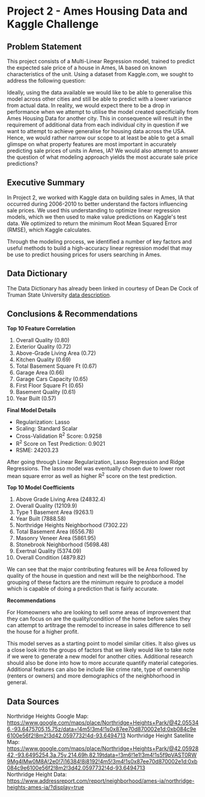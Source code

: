 # Project 2 - Ames Housing Data and Kaggle Challenge

## Problem Statement

This project consists of a Multi-Linear Regression model, trained to predict the expected sale price of a house in Ames, IA based on known characteristics of the unit. Using a dataset from Kaggle.com, we sought to address the following question:

Ideally, using the data available we would like to be able to generalise this model across other cities and still be able to predict with a lower variance from actual data. In reality, we would expect there to be a drop in performance when we attempt to utilise the model created specificially from Ames Housing Data for another city. This in consequence will result in the requirement of additional data from each individual city in question if we want to attempt to achieve generalise for housing data across the USA. Hence, we would rather narrow our scope to at least be able to get a small glimspe on what property features are most important in accurately predicting sale prices of units in Ames, IA? We would also attempt to answer the question of what modeling approach yields the most accurate sale price predictions?

## Executive Summary

In Project 2, we worked with Kaggle data on building sales in Ames, IA that occurred during 2006-2010 to better understand the factors influencing sale prices. We used this understanding to optimize linear regression models, which we then used to make value predictions on Kaggle's test data. We optimized to return the minimum Root Mean Squared Error (RMSE), which Kaggle calculates.

Through the modeling process, we identified a number of key factors and useful methods to build a high-accuracy linear regression model that may be use to predict housing prices for users searching in Ames.

## Data Dictionary

The Data Dictionary has already been linked in courtesy of Dean De Cock of Truman State University [data description](http://jse.amstat.org/v19n3/decock/DataDocumentation.txt).

## Conclusions & Recommendations

**Top 10 Feature Correlation**
1. Overall Quality 				(0.80)
2. Exterior Quality				(0.72)
3. Above-Grade Living Area  	(0.72)
4. Kitchen Quality				(0.69)
5. Total Basement Square Ft		(0.67)
6. Garage Area					(0.66)
7. Garage Cars Capacity 		(0.65)
8. First Floor Square Ft		(0.65)
9. Basement Quality				(0.61)
10. Year Built			        (0.57)

**Final Model Details**
 - Regularization: Lasso
 - Scaling: Standard Scalar
 - Cross-Validation R<sup>2</sup> Score: 0.9258
 - R<sup>2</sup> Score on Test Prediction: 0.9021
 - RSME: 24203.23

After going through Linear Regularization, Lasso Regression and Ridge Regressions. The lasso model was eventually chosen due to lower root mean square error as well as higher R<sup>2</sup> score on the test prediction.

**Top 10 Model Coefficients**
1. Above Grade Living Area (24832.4)
2. Overall Quality (12109.9)
3. Type 1 Basement Area (9263.1)
4. Year Built (7888.58)
5. Northridge Heights Neighborhood (7302.22)
6. Total Basement Area (6556.78)
7. Masonry Veneer Area (5861.95)
8. Stonebrook Neighborhood (5698.48)
9. Exertnal Quality (5374.09)
10. Overall Condition (4879.82)

We can see that the major contributing features will be Area followed by quality of the house in question and next will be the neighborhood. The grouping of these factors are the minimum require to produce a model which is capable of doing a prediction that is fairly accurate.

**Recommendations**

For Homeowners who are looking to sell some areas of improvement that they can focus on are the quality/condition of the home before sales they can attempt to artitrage the remodel to increase in sales difference to sell the house for a higher profit.

This model serves as a starting point to model similar cities. It also gives us a close look into the groups of factors that we likely would like to take note if we were to generate a new model for another cities. Additional research should also be done into how to more accurate quantify material categories. Additional features can also be include like crime rate, type of ownership (renters or owners) and more demographics of the neighbhorhood in general.

## Data Sources

Northridge Heights Google Map: https://www.google.com/maps/place/Northridge+Heights+Park/@42.055346,-93.6475705,15.75z/data=!4m5!3m4!1s0x87ee70d870002e1d:0xb084c9e6100e56f2!8m2!3d42.0597732!4d-93.6494713
Northridge Height Satellite Map: https://www.google.com/maps/place/Northridge+Heights+Park/@42.0592842,-93.6495254,3a,75y,214.69h,82.19tdata=!3m6!1e1!3m4!1s5f9pVAST0RW9Mg4IMw0M8A!2e0!7i16384!8i8192!4m5!3m4!1s0x87ee70d870002e1d:0xb084c9e6100e56f2!8m2!3d42.0597732!4d-93.6494713   
Northridge Height Data: https://www.addressreport.com/report/neighborhood/ames-ia/northridge-heights-ames-ia/?display=true        